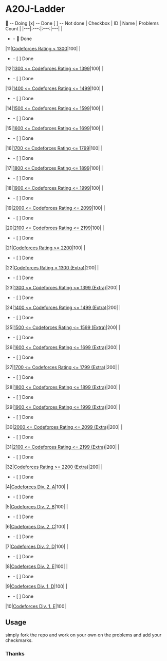 # A2OJ-Ladder
 🚩 -- Doing
[x] -- Done
[ ] -- Not done
| Checkbox | ID  | Name | Problems Count |
|---|:---:|:---:|---|
|<ul><li>- 🚩 Done</li></ul>|11|[Codeforces Rating < 1300](ladders/11.%20Codeforces%20Rating%20%3C%201300/README.md)|100|
|<ul><li>- [ ] Done</li></ul>|12|[1300 <= Codeforces Rating <= 1399](ladders/12.%201300%20%3C%3D%20Codeforces%20Rating%20%3C%3D%201399/README.md)|100|
|<ul><li>- [ ] Done</li></ul>|13|[1400 <= Codeforces Rating <= 1499](ladders/13.%201400%20%3C%3D%20Codeforces%20Rating%20%3C%3D%201499/README.md)|100|
|<ul><li>- [ ] Done</li></ul>|14|[1500 <= Codeforces Rating <= 1599](ladders/14.%201500%20%3C%3D%20Codeforces%20Rating%20%3C%3D%201599/README.md)|100|
|<ul><li>- [ ] Done</li></ul>|15|[1600 <= Codeforces Rating <= 1699](ladders/15.%201600%20%3C%3D%20Codeforces%20Rating%20%3C%3D%201699/README.md)|100|
|<ul><li>- [ ] Done</li></ul>|16|[1700 <= Codeforces Rating <= 1799](ladders/16.%201700%20%3C%3D%20Codeforces%20Rating%20%3C%3D%201799/README.md)|100|
|<ul><li>- [ ] Done</li></ul>|17|[1800 <= Codeforces Rating <= 1899](ladders/17.%201800%20%3C%3D%20Codeforces%20Rating%20%3C%3D%201899/README.md)|100|
|<ul><li>- [ ] Done</li></ul>|18|[1900 <= Codeforces Rating <= 1999](ladders/18.%201900%20%3C%3D%20Codeforces%20Rating%20%3C%3D%201999/README.md)|100|
|<ul><li>- [ ] Done</li></ul>|19|[2000 <= Codeforces Rating <= 2099](ladders/19.%202000%20%3C%3D%20Codeforces%20Rating%20%3C%3D%202099/README.md)|100|
|<ul><li>- [ ] Done</li></ul>|20|[2100 <= Codeforces Rating <= 2199](ladders/20.%202100%20%3C%3D%20Codeforces%20Rating%20%3C%3D%202199/README.md)|100|
|<ul><li>- [ ] Done</li></ul>|21|[Codeforces Rating >= 2200](ladders/21.%20Codeforces%20Rating%20%3E%3D%202200/README.md)|100|
|<ul><li>- [ ] Done</li></ul>|22|[Codeforces Rating < 1300 (Extra)](ladders/22.%20Codeforces%20Rating%20%3C%201300%20%28Extra%29/README.md)|200|
|<ul><li>- [ ] Done</li></ul>|23|[1300 <= Codeforces Rating <= 1399 (Extra)](ladders/23.%201300%20%3C%3D%20Codeforces%20Rating%20%3C%3D%201399%20%28Extra%29/README.md)|200|
|<ul><li>- [ ] Done</li></ul>|24|[1400 <= Codeforces Rating <= 1499 (Extra)](ladders/24.%201400%20%3C%3D%20Codeforces%20Rating%20%3C%3D%201499%20%28Extra%29/README.md)|200|
|<ul><li>- [ ] Done</li></ul>|25|[1500 <= Codeforces Rating <= 1599 (Extra)](ladders/25.%201500%20%3C%3D%20Codeforces%20Rating%20%3C%3D%201599%20%28Extra%29/README.md)|200|
|<ul><li>- [ ] Done</li></ul>|26|[1600 <= Codeforces Rating <= 1699 (Extra)](ladders/26.%201600%20%3C%3D%20Codeforces%20Rating%20%3C%3D%201699%20%28Extra%29/README.md)|200|
|<ul><li>- [ ] Done</li></ul>|27|[1700 <= Codeforces Rating <= 1799 (Extra)](ladders/27.%201700%20%3C%3D%20Codeforces%20Rating%20%3C%3D%201799%20%28Extra%29/README.md)|200|
|<ul><li>- [ ] Done</li></ul>|28|[1800 <= Codeforces Rating <= 1899 (Extra)](ladders/28.%201800%20%3C%3D%20Codeforces%20Rating%20%3C%3D%201899%20%28Extra%29/README.md)|200|
|<ul><li>- [ ] Done</li></ul>|29|[1900 <= Codeforces Rating <= 1999 (Extra)](ladders/29.%201900%20%3C%3D%20Codeforces%20Rating%20%3C%3D%201999%20%28Extra%29/README.md)|200|
|<ul><li>- [ ] Done</li></ul>|30|[2000 <= Codeforces Rating <= 2099 (Extra)](ladders/30.%202000%20%3C%3D%20Codeforces%20Rating%20%3C%3D%202099%20%28Extra%29/README.md)|200|
|<ul><li>- [ ] Done</li></ul>|31|[2100 <= Codeforces Rating <= 2199 (Extra)](ladders/31.%202100%20%3C%3D%20Codeforces%20Rating%20%3C%3D%202199%20%28Extra%29/README.md)|200|
|<ul><li>- [ ] Done</li></ul>|32|[Codeforces Rating >= 2200 (Extra)](ladders/32.%20Codeforces%20Rating%20%3E%3D%202200%20%28Extra%29/README.md)|200|
|<ul><li>- [ ] Done</li></ul>|4|[Codeforces Div. 2, A](ladders/04.%20Codeforces%20Div.%202%2C%20A/README.md)|100|
|<ul><li>- [ ] Done</li></ul>|5|[Codeforces Div. 2, B](ladders/05.%20Codeforces%20Div.%202%2C%20B/README.md)|100|
|<ul><li>- [ ] Done</li></ul>|6|[Codeforces Div. 2, C](ladders/06.%20Codeforces%20Div.%202%2C%20C/README.md)|100|
|<ul><li>- [ ] Done</li></ul>|7|[Codeforces Div. 2, D](ladders/07.%20Codeforces%20Div.%202%2C%20D/README.md)|100|
|<ul><li>- [ ] Done</li></ul>|8|[Codeforces Div. 2, E](ladders/08.%20Codeforces%20Div.%202%2C%20E/README.md)|100|
|<ul><li>- [ ] Done</li></ul>|9|[Codeforces Div. 1, D](ladders/09.%20Codeforces%20Div.%201%2C%20D/README.md)|100|
|<ul><li>- [ ] Done</li></ul>|10|[Codeforces Div. 1, E](ladders/10.%20Codeforces%20Div.%201%2C%20E/README.md)|100|

## Usage
simply fork the repo and work on your own on the problems and add your checkmarks.

### Thanks
